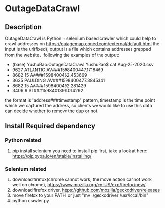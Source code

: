 # OutageDataCrawl
## Description 
OutageDataCrawl is Python + selenium based crawler which could help to crawl addresses on https://outagemap.coned.com/external/default.html 
the input is the url(fixed), output is a file which contains addresses grepped from the website，following the examples of the output:

* (base) YushuRao:OutageDataCrawl YushuRao$ cat Aug-25-2020.csv 
 *  9627 ATLANTIC AV###1598400447.1718469
 *  8682 15 AV###1598400462.453669
 *  3635 PAULDING AV###1598400477.3845341
 *  8682 15 AV###1598400492.281429
 *  3406 9 ST###1598401396.014292

the format is "address###timestamp" pattern, timestamp is the time point which we captured the address, so clients we would like to use this data can decide whether to remove the dup or not. 

## Install Required dependency
### Python related
1. pip install selenium
you need to install pip first, take a look at here: https://pip.pypa.io/en/stable/installing/
### Selenium related
1. download firefox(chrome cannot work, the move action cannot work well on chrome), https://www.mozilla.org/en-US/exp/firefox/new/ 
2. download firefox driver,  https://github.com/mozilla/geckodriver/releases 
3. move firefox to your PATH, or  just "mv ./geckodriver /usr/local/bin"
4. python crawler.py
